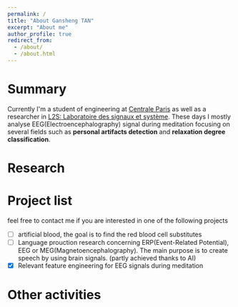 ```yaml
---
permalink: /
title: "About Gansheng TAN"
excerpt: "About me"
author_profile: true
redirect_from: 
  - /about/
  - /about.html
---
```


Summary
=======

Currently I'm a student of engineering at [Centrale Paris](https://www.centralesupelec.fr/) as well as a researcher in [L2S: Laboratoire des signaux et système](http://www.l2s.centralesupelec.fr/). These days I mostly analyse EEG(Electroencephalography) signal during meditation focusing on several fields such as **personal artifacts detection** and **relaxation degree classification**.

Research
========

Project list
============

feel free to contact me if you are interested in one of the following projects
- [ ] artificial blood, the goal is to find the red blood cell substitutes 
- [ ] Language prouction research concerning ERP(Event-Related Potential), EEG or MEG(Magnetoencephalography). The main purpose is to create speech by using brain signals. (partly achieved thanks to AI)
- [X] Relevant feature engineering for EEG signals during meditation

Other activities
================
